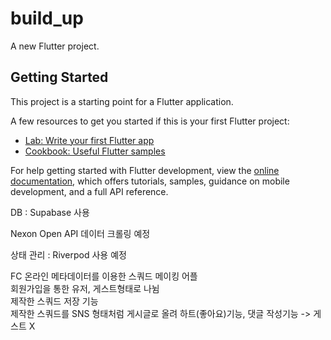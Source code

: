 # build_up

A new Flutter project.

## Getting Started

This project is a starting point for a Flutter application.

A few resources to get you started if this is your first Flutter project:

- [Lab: Write your first Flutter app](https://docs.flutter.dev/get-started/codelab)
- [Cookbook: Useful Flutter samples](https://docs.flutter.dev/cookbook)

For help getting started with Flutter development, view the
[online documentation](https://docs.flutter.dev/), which offers tutorials,
samples, guidance on mobile development, and a full API reference.


DB : Supabase 사용

Nexon Open API 데이터 크롤링 예정

상태 관리 : Riverpod 사용 예정

FC 온라인 메타데이터를 이용한 스쿼드 메이킹 어플  
회원가입을 통한 유저, 게스트형태로 나뉨  
제작한 스쿼드 저장 기능  
제작한 스쿼드를 SNS 형태처럼 게시글로 올려 하트(좋아요)기능, 댓글 작성기능 -> 게스트 X
